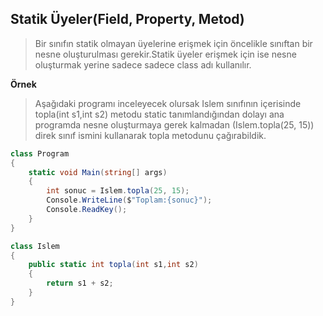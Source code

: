 ## Statik Üyeler(Field, Property, Metod) ##

> Bir sınıfın statik olmayan üyelerine erişmek için öncelikle sınıftan bir nesne oluşturulması gerekir.Statik üyeler erişmek için ise nesne oluşturmak yerine sadece sadece class adı kullanılır.

**Örnek**
> Aşağıdaki programı inceleyecek olursak Islem sınıfının içerisinde topla(int s1,int s2)  metodu static tanımlandığından dolayı ana programda nesne oluşturmaya gerek kalmadan (Islem.topla(25, 15)) direk sınıf ismini kullanarak topla metodunu çağırabildik.

```csharp
class Program
{
    static void Main(string[] args)
    {
        int sonuc = Islem.topla(25, 15);
        Console.WriteLine($"Toplam:{sonuc}");
        Console.ReadKey();
    }
}

class Islem
{
    public static int topla(int s1,int s2)
    {
        return s1 + s2;
    }
}
```

